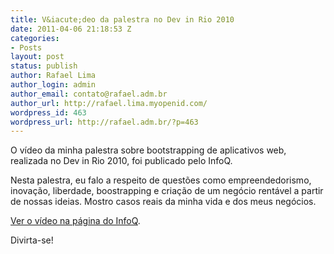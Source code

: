 ```yaml
---
title: V&iacute;deo da palestra no Dev in Rio 2010
date: 2011-04-06 21:18:53 Z
categories:
- Posts
layout: post
status: publish
author: Rafael Lima
author_login: admin
author_email: contato@rafael.adm.br
author_url: http://rafael.lima.myopenid.com/
wordpress_id: 463
wordpress_url: http://rafael.adm.br/?p=463
---
```


O v&iacute;deo da minha palestra sobre bootstrapping de aplicativos web, realizada no Dev in Rio 2010, foi publicado pelo InfoQ.

Nesta palestra, eu falo a respeito de quest&otilde;es como empreendedorismo, inova&ccedil;&atilde;o, liberdade, boostrapping e cria&ccedil;&atilde;o de um neg&oacute;cio rent&aacute;vel a partir de nossas ideias. Mostro casos reais da minha vida e dos meus neg&oacute;cios.

<a href="http://www.infoq.com/br/presentations/devinrio-rafael-lima">Ver o v&iacute;deo na p&aacute;gina do InfoQ</a>.

Divirta-se!
